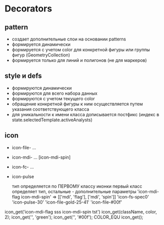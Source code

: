 # Decorators

## pattern
- создает дополнительные слои на основании patterns
- формируется динамически
- формируется с учетом color для конкретной фигуры или группы фигур (GeometryCollection)
- формируется только для линий и полигонов (не для маркеров)

## style и defs
- формируются динамически
- формируются для всего набора данных
- формируются с учетом текущего color
- обращение конкретной фигуры к ним осуществляется путем указания соответствующего класса
- для уникальности к имени класса дописывается постфикс (индекс в state.selectedTemplate.activeAnalysts)

## icon
- icon-file- ...
- icon-mdi- ...  [icon-mdi-spin]
- icon-fc- ...
- icon-pulse

  тип определяется по ПЕРВОМУ классу иконки
  первый класс определяет тип, остальные - дополнительные параметры
  'icon-mdi-flag icon-mdi-spin' => [['mdi', 'flag'], ['mdi', 'spin']]
  'icon-fs-spec0'
  'icon-pulse-30'
  'icon-file-gold-25-41'
  'icon-file-#00f'

 icon_get('icon-mdi-flag sss icon-mdi-spin tst')
 icon_get(className, color, 2);
 icon_get('', 'green'); icon_get('', '#00f');  COLOR_EQU
 icon_get();
